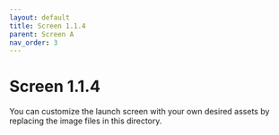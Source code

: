 ```yaml
---
layout: default
title: Screen 1.1.4
parent: Screen A
nav_order: 3
---
```

# Screen 1.1.4

You can customize the launch screen with your own desired assets by replacing the image files in this directory.
